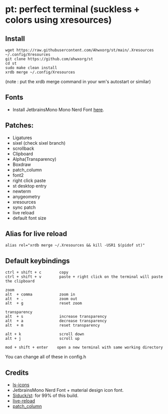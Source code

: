 # pt: perfect terminal (suckless + colors using xresources)

## Install

```
wget https://raw.githubusercontent.com/Ahwxorg/st/main/.Xresources ~/.config/Xresources
git clone https://github.com/ahwxorg/st
cd st
sudo make clean install
xrdb merge ~/.config/Xresources
```

(note : put the xrdb merge command in your wm's autostart or similar) 

## Fonts 

- Install JetbrainsMono Mono Nerd Font [here](https://www.nerdfonts.com/font-downloads).

## Patches:

- Ligatures
- sixel (check sixel branch)
- scrollback
- Clipboard
- Alpha(Transparency)
- Boxdraw
- patch_column
- font2
- right click paste
- st desktop entry
- newterm
- anygeometry
- xresources
- sync patch
- live reload
- default font size

## Alias for live reload

```
alias rel="xrdb merge ~/.Xresources && kill -USR1 $(pidof st)"
```

## Default keybindings

```
ctrl + shift + c        copy
ctrl + shift + v        paste + right click on the terminal will paste the clipboard

zoom
alt  + comma            zoom in
alt  + .                zoom out
alt  + g                reset zoom

transparency
alt  + s                increase transparency
alt  + a                decrease transparency
alt  + m                reset transparency

alt + k                 scroll down
alt + j                 scroll up

mod + shift + enter    open a new terminal with same working directory
```

You can change all of these in config.h

## Credits

- [ls-icons](https://github.com/Yash-Handa/logo-ls)
- JetbrainsMono Nerd Font + material design icon font.
- [Siduck/st](https://github.com/siduck/st): for 99% of this build.
- [live-reload](https://github.com/nimaipatel/st) 
- [patch_column](https://github.com/nimaipatel/st/blob/all/patches/7672445bab01cb4e861651dc540566ac22e25812.diff)
